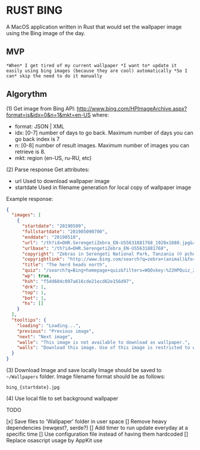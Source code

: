 # RUST BING

A MacOS application written in Rust that would set the wallpaper image using the Bing image of the day.

## MVP

```text
*When* I get tired of my current wallpaper *I want to* update it easily using bing images (because they are cool) automatically *So I can* skip the need to do it manually
```

## Algorythm

(1) Get image from Bing API:
<http://www.bing.com/HPImageArchive.aspx?format=js&idx=0&n=1&mkt=en-US>
where:

* format: JSON | XML
* idx: [0-7] number of days to go back. Maximum number of days you can go back index is 7
* n: [0-8] number of result images. Maximum number of images you can retrieve is 8.
* mkt: region (en-US, ru-RU, etc)

(2) Parse response
Get attributes:

* url
  Used to download wallpaper image
* startdate
  Used in filename generation for local copy of wallpaper image

Example response:

```json
{
  "images": [
    {
      "startdate": "20190509",
      "fullstartdate": "201905090700",
      "enddate": "20190510",
      "url": "/th?id=OHR.SerengetiZebra_EN-US5631881768_1920x1080.jpg&rf=LaDigue_1920x1080.jpg&pid=hp",
      "urlbase": "/th?id=OHR.SerengetiZebra_EN-US5631881768",
      "copyright": "Zebras in Serengeti National Park, Tanzania (© pchoui/Getty Images)",
      "copyrightlink": "http://www.bing.com/search?q=zebra+(animal)&form=hpcapt&filters=HpDate:%2220190509_0700%22",
      "title": "The herd heads north",
      "quiz": "/search?q=Bing+homepage+quiz&filters=WQOskey:%22HPQuiz_20190509_SerengetiZebra%22&FORM=HPQUIZ",
      "wp": true,
      "hsh": "f5dd604c097a616cde21ecd62e156d97",
      "drk": 1,
      "top": 1,
      "bot": 1,
      "hs": []
    }
  ],
  "tooltips": {
    "loading": "Loading...",
    "previous": "Previous image",
    "next": "Next image",
    "walle": "This image is not available to download as wallpaper.",
    "walls": "Download this image. Use of this image is restricted to wallpaper only."
  }
}
```

(3) Download Image and save locally
Image should be saved to `~/Wallpapers` folder.
Image filename format should be as follows:

```text
bing_{startdate}.jpg
```

(4) Use local file to set background wallpaper


TODO

[x] Save files to 'Wallpaper' folder in user space
[] Remove heavy dependencies (rewqest?, serde?)
[] Add timer to run update everyday at a specific time
[] Use configuration file instead of having them hardcoded
[] Replace osascript usage by AppKit use